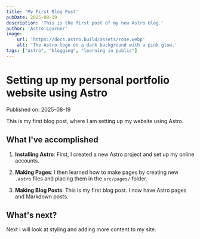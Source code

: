 ```yaml
---
title: 'My First Blog Post'
pubDate: 2025-08-19
description: 'This is the first post of my new Astro blog.'
author: 'Astro Learner'
image:
    url: 'https://docs.astro.build/assets/rose.webp'
    alt: 'The Astro logo on a dark background with a pink glow.'
tags: ["astro", "blogging", "learning in public"]
---
```

# Setting up my personal portfolio website using Astro

Published on: 2025-08-19

This is my first blog post, where I am setting up my website using Astro.

## What I've accomplished

1. **Installing Astro**: First, I created a new Astro project and set up my online accounts.

2. **Making Pages**: I then learned how to make pages by creating new `.astro` files and placing them in the `src/pages/` folder.

3. **Making Blog Posts**: This is my first blog post. I now have Astro pages and Markdown posts.

## What's next?

Next I will look at styling and adding more content to my site.